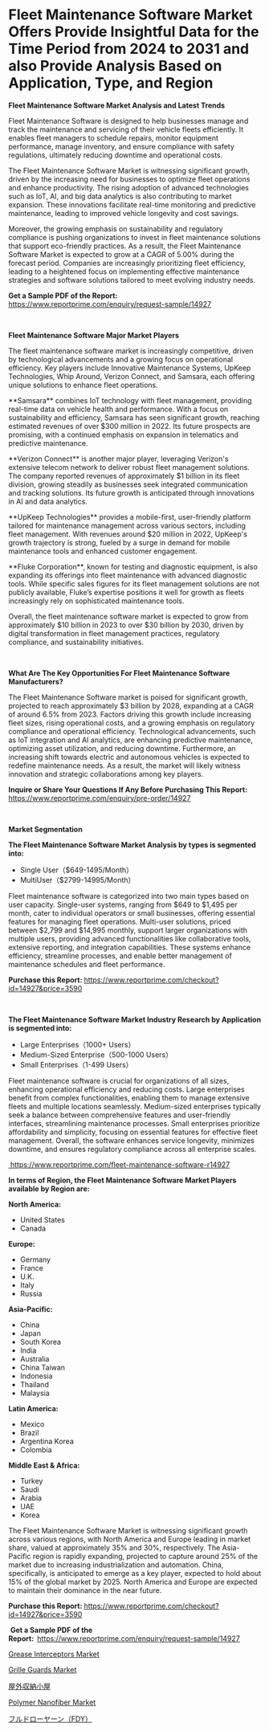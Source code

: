 <p><h1>Fleet Maintenance Software Market Offers Provide Insightful Data for the Time Period from 2024 to 2031 and also Provide Analysis Based on Application, Type, and Region</h1></p><p><strong>Fleet Maintenance Software Market Analysis and Latest Trends</strong></p>
<p><p>Fleet Maintenance Software is designed to help businesses manage and track the maintenance and servicing of their vehicle fleets efficiently. It enables fleet managers to schedule repairs, monitor equipment performance, manage inventory, and ensure compliance with safety regulations, ultimately reducing downtime and operational costs.</p><p>The Fleet Maintenance Software Market is witnessing significant growth, driven by the increasing need for businesses to optimize fleet operations and enhance productivity. The rising adoption of advanced technologies such as IoT, AI, and big data analytics is also contributing to market expansion. These innovations facilitate real-time monitoring and predictive maintenance, leading to improved vehicle longevity and cost savings. </p><p>Moreover, the growing emphasis on sustainability and regulatory compliance is pushing organizations to invest in fleet maintenance solutions that support eco-friendly practices. As a result, the Fleet Maintenance Software Market is expected to grow at a CAGR of 5.00% during the forecast period. Companies are increasingly prioritizing fleet efficiency, leading to a heightened focus on implementing effective maintenance strategies and software solutions tailored to meet evolving industry needs.</p></p>
<p><strong>Get a Sample PDF of the Report:&nbsp;</strong> <a href="https://www.reportprime.com/enquiry/request-sample/14927">https://www.reportprime.com/enquiry/request-sample/14927</a></p>
<p>&nbsp;</p>
<p><strong>Fleet Maintenance Software Major Market Players</strong></p>
<p><p>The fleet maintenance software market is increasingly competitive, driven by technological advancements and a growing focus on operational efficiency. Key players include Innovative Maintenance Systems, UpKeep Technologies, Whip Around, Verizon Connect, and Samsara, each offering unique solutions to enhance fleet operations.</p><p>**Samsara** combines IoT technology with fleet management, providing real-time data on vehicle health and performance. With a focus on sustainability and efficiency, Samsara has seen significant growth, reaching estimated revenues of over $300 million in 2022. Its future prospects are promising, with a continued emphasis on expansion in telematics and predictive maintenance.</p><p>**Verizon Connect** is another major player, leveraging Verizon's extensive telecom network to deliver robust fleet management solutions. The company reported revenues of approximately $1 billion in its fleet division, growing steadily as businesses seek integrated communication and tracking solutions. Its future growth is anticipated through innovations in AI and data analytics.</p><p>**UpKeep Technologies** provides a mobile-first, user-friendly platform tailored for maintenance management across various sectors, including fleet management. With revenues around $20 million in 2022, UpKeep's growth trajectory is strong, fueled by a surge in demand for mobile maintenance tools and enhanced customer engagement.</p><p>**Fluke Corporation**, known for testing and diagnostic equipment, is also expanding its offerings into fleet maintenance with advanced diagnostic tools. While specific sales figures for its fleet management solutions are not publicly available, Fluke’s expertise positions it well for growth as fleets increasingly rely on sophisticated maintenance tools.</p><p>Overall, the fleet maintenance software market is expected to grow from approximately $10 billion in 2023 to over $30 billion by 2030, driven by digital transformation in fleet management practices, regulatory compliance, and sustainability initiatives.</p></p>
<p>&nbsp;</p>
<p><strong>What Are The Key Opportunities For Fleet Maintenance Software Manufacturers?</strong></p>
<p><p>The Fleet Maintenance Software market is poised for significant growth, projected to reach approximately $3 billion by 2028, expanding at a CAGR of around 6.5% from 2023. Factors driving this growth include increasing fleet sizes, rising operational costs, and a growing emphasis on regulatory compliance and operational efficiency. Technological advancements, such as IoT integration and AI analytics, are enhancing predictive maintenance, optimizing asset utilization, and reducing downtime. Furthermore, an increasing shift towards electric and autonomous vehicles is expected to redefine maintenance needs. As a result, the market will likely witness innovation and strategic collaborations among key players.</p></p>
<p><strong>Inquire or Share Your Questions If Any Before Purchasing This Report:</strong> <a href="https://www.reportprime.com/enquiry/pre-order/14927">https://www.reportprime.com/enquiry/pre-order/14927</a></p>
<p>&nbsp;</p>
<p><strong>Market Segmentation</strong></p>
<p><strong>The Fleet Maintenance Software Market Analysis by types is segmented into:</strong></p>
<p><ul><li>Single User（$649-1495/Month）</li><li>MultiUser（$2799-14995/Month）</li></ul></p>
<p><p>Fleet maintenance software is categorized into two main types based on user capacity. Single-user systems, ranging from $649 to $1,495 per month, cater to individual operators or small businesses, offering essential features for managing fleet operations. Multi-user solutions, priced between $2,799 and $14,995 monthly, support larger organizations with multiple users, providing advanced functionalities like collaborative tools, extensive reporting, and integration capabilities. These systems enhance efficiency, streamline processes, and enable better management of maintenance schedules and fleet performance.</p></p>
<p><strong>Purchase this Report:&nbsp;</strong><a href="https://www.reportprime.com/checkout?id=14927&price=3590">https://www.reportprime.com/checkout?id=14927&price=3590</a></p>
<p>&nbsp;</p>
<p><strong>The Fleet Maintenance Software Market Industry Research by Application is segmented into:</strong></p>
<p><ul><li>Large Enterprises（1000+ Users）</li><li>Medium-Sized Enterprise（500-1000 Users）</li><li>Small Enterprises（1-499 Users）</li></ul></p>
<p><p>Fleet maintenance software is crucial for organizations of all sizes, enhancing operational efficiency and reducing costs. Large enterprises benefit from complex functionalities, enabling them to manage extensive fleets and multiple locations seamlessly. Medium-sized enterprises typically seek a balance between comprehensive features and user-friendly interfaces, streamlining maintenance processes. Small enterprises prioritize affordability and simplicity, focusing on essential features for effective fleet management. Overall, the software enhances service longevity, minimizes downtime, and ensures regulatory compliance across all enterprise scales.</p></p>
<p><a href="https://www.reportprime.com/fleet-maintenance-software-r14927">&nbsp;https://www.reportprime.com/fleet-maintenance-software-r14927</a></p>
<p><strong>In terms of Region, the Fleet Maintenance Software Market Players available by Region are:</strong></p>
<p>
    <p> <strong> North America: </strong>
        <ul>
            <li>United States</li>
            <li>Canada</li>
        </ul>
        </p> 
    <p> <strong> Europe: </strong>
        <ul>
            <li>Germany</li>
            <li>France</li>
            <li>U.K.</li>
            <li>Italy</li>
            <li>Russia</li>
        </ul>
        </p> 
    <p> <strong> Asia-Pacific: </strong>
        <ul>
            <li>China</li>
            <li>Japan</li>
            <li>South Korea</li>
            <li>India</li>
            <li>Australia</li>
            <li>China Taiwan</li>
            <li>Indonesia</li>
            <li>Thailand</li>
            <li>Malaysia</li>
        </ul>
        </p> 
    <p> <strong> Latin America: </strong>
        <ul>
            <li>Mexico</li>
            <li>Brazil</li>
            <li>Argentina Korea</li>
            <li>Colombia</li>
        </ul>
        </p> 
    <p> <strong> Middle East & Africa: </strong>
        <ul>
            <li>Turkey</li>
            <li>Saudi</li>
            <li>Arabia</li>
            <li>UAE</li>
            <li>Korea</li>
        </ul>
    </p>
    </p>
<p><p>The Fleet Maintenance Software Market is witnessing significant growth across various regions, with North America and Europe leading in market share, valued at approximately 35% and 30%, respectively. The Asia-Pacific region is rapidly expanding, projected to capture around 25% of the market due to increasing industrialization and automation. China, specifically, is anticipated to emerge as a key player, expected to hold about 15% of the global market by 2025. North America and Europe are expected to maintain their dominance in the near future.</p></p>
<p><strong>Purchase this Report: </strong><a href="https://www.reportprime.com/checkout?id=14927&price=3590">https://www.reportprime.com/checkout?id=14927&price=3590</a></p>
<p>&nbsp;<strong>Get a Sample PDF of the Report:&nbsp;&nbsp;</strong><a href="https://www.reportprime.com/enquiry/request-sample/14927">https://www.reportprime.com/enquiry/request-sample/14927</a></p>
<p><strong></strong></p>
<p><p><a href="https://www.linkedin.com/pulse/global-grease-interceptors-industry-research-report-competitive-cc9bf?trackingId=%2FruajEXCT6CdZu3orZhHyQ%3D%3D">Grease Interceptors Market</a></p><p><a href="https://medium.com/@raap8632472024/the-grille-guards-market-insights-report-offers-an-in-depth-and-thorough-analysis-of-the-market-07e29f50fe14">Grille Guards Market</a></p><p><a href="https://medium.com/@deonboer2023/outdoor-storage-sheds-market-%E3%81%AF-%E3%82%B3%E3%82%B9%E3%83%88%E7%AE%A1%E7%90%86%E3%81%A8%E5%8A%B9%E7%8E%87%E5%90%91%E4%B8%8A%E3%82%92%E5%84%AA%E5%85%88%E3%81%97%E3%81%BE%E3%81%99-%E3%81%95%E3%82%89%E3%81%AB-%E5%A0%B1%E5%91%8A%E6%9B%B8%E3%81%AF%E5%B8%82%E5%A0%B4%E3%81%AE%E9%9C%80%E8%A6%81%E9%9D%A2%E3%81%A8%E4%BE%9B%E7%B5%A6%E9%9D%A2%E3%81%AE%E4%B8%A1%E6%96%B9%E3%82%92%E3%82%AB%E3%83%90%E3%83%BC%E3%81%97%E3%81%A6%E3%81%84%E3%81%BE%E3%81%99-outdoor-storage-0aaa4e01051c">屋外収納小屋</a></p><p><a href="https://issuu.com/reportprime-2/docs/polymer-nanofiber-market-size-2030._cab10d11effde4">Polymer Nanofiber Market</a></p><p><a href="https://medium.com/@deonboer2023/fully-drawn-yarn-fdy-market-%E3%81%AF-%E3%82%B3%E3%82%B9%E3%83%88%E7%AE%A1%E7%90%86%E3%81%A8%E5%8A%B9%E7%8E%87%E5%90%91%E4%B8%8A%E3%82%92%E5%84%AA%E5%85%88%E3%81%97%E3%81%BE%E3%81%99-%E3%81%95%E3%82%89%E3%81%AB-%E5%A0%B1%E5%91%8A%E6%9B%B8%E3%81%AF%E5%B8%82%E5%A0%B4%E3%81%AE%E9%9C%80%E8%A6%81%E9%9D%A2%E3%81%A8%E4%BE%9B%E7%B5%A6%E9%9D%A2%E3%81%AE%E4%B8%A1%E6%96%B9%E3%82%92%E3%82%AB%E3%83%90%E3%83%BC%E3%81%97%E3%81%A6%E3%81%84%E3%81%BE%E3%81%99-fully-drawn-yarn-a8354b72a117">フルドローヤーン（FDY）</a></p></p>